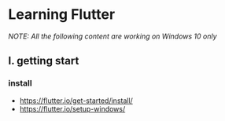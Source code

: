 
Learning Flutter
====

<em>NOTE: All the following content are working on Windows 10 only</em>

I. getting start
---

### install

- https://flutter.io/get-started/install/
- https://flutter.io/setup-windows/


<!--stackedit_data:
eyJoaXN0b3J5IjpbMTEwNDM1ODQwMCwtMTU2MjgyNDQwNF19
-->